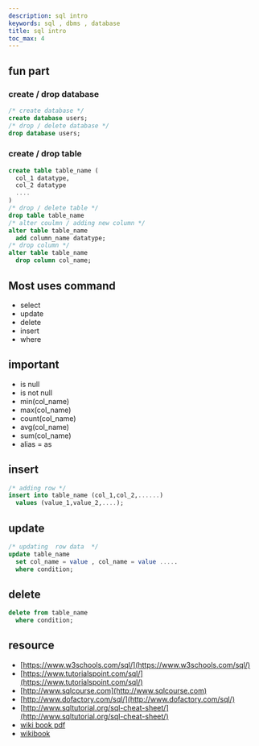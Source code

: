 ```yaml
---
description: sql intro
keywords: sql , dbms , database
title: sql intro
toc_max: 4
---
```

## fun part

### create / drop database

```sql
/* create database */
create database users;
/* drop / delete database */
drop database users;
```

### create / drop table

```sql
create table table_name (
  col_1 datatype,
  col_2 datatype
  ....
)
/* drop / delete table */
drop table table_name
/* alter coulmn / adding new column */
alter table table_name
  add column_name datatype;
/* drop column */
alter table table_name
  drop column col_name;
```

## Most uses command

* select
* update
* delete
* insert
* where

## important

* is null
* is not null
* min(col_name)
* max(col_name)
* count(col_name)
* avg(col_name)
* sum(col_name)
* alias = as
## insert

```sql
/* adding row */
insert into table_name (col_1,col_2,......)
  values (value_1,value_2,....);
```

## update

```sql
/* updating  row data  */
update table_name
  set col_name = value , col_name = value .....
  where condition;
```

## delete

```sql
delete from table_name
  where condition;
```

## resource

* [https://www.w3schools.com/sql/](https://www.w3schools.com/sql/)
* [https://www.tutorialspoint.com/sql/](https://www.tutorialspoint.com/sql/)
* [http://www.sqlcourse.com](http://www.sqlcourse.com)
* [http://www.dofactory.com/sql/](http://www.dofactory.com/sql/)
* [http://www.sqltutorial.org/sql-cheat-sheet/](http://www.sqltutorial.org/sql-cheat-sheet/)
* [wiki book pdf](https://upload.wikimedia.org/wikipedia/commons/6/6d/Structured_Query_Language.pdf)
* [wikibook](https://en.wikibooks.org/wiki/Structured_Query_Language)
